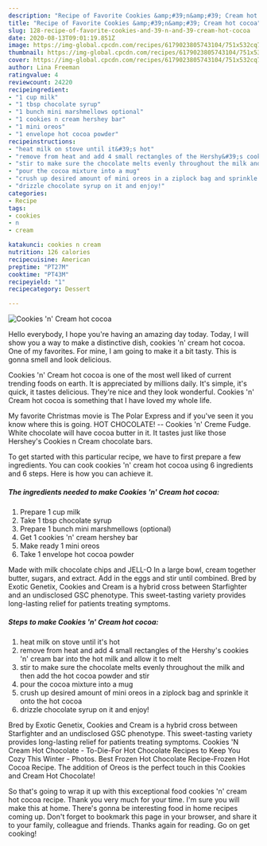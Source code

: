 ```yaml
---
description: "Recipe of Favorite Cookies &amp;#39;n&amp;#39; Cream hot cocoa"
title: "Recipe of Favorite Cookies &amp;#39;n&amp;#39; Cream hot cocoa"
slug: 128-recipe-of-favorite-cookies-and-39-n-and-39-cream-hot-cocoa
date: 2020-08-13T09:01:19.851Z
image: https://img-global.cpcdn.com/recipes/6179023805743104/751x532cq70/cookies-n-cream-hot-cocoa-recipe-main-photo.jpg
thumbnail: https://img-global.cpcdn.com/recipes/6179023805743104/751x532cq70/cookies-n-cream-hot-cocoa-recipe-main-photo.jpg
cover: https://img-global.cpcdn.com/recipes/6179023805743104/751x532cq70/cookies-n-cream-hot-cocoa-recipe-main-photo.jpg
author: Lina Freeman
ratingvalue: 4
reviewcount: 24220
recipeingredient:
- "1 cup milk"
- "1 tbsp chocolate syrup"
- "1 bunch mini marshmellows optional"
- "1 cookies n cream hershey bar"
- "1 mini oreos"
- "1 envelope hot cocoa powder"
recipeinstructions:
- "heat milk on stove until it&#39;s hot"
- "remove from heat and add 4 small rectangles of the Hershy&#39;s cookies &#39;n&#39; cream bar into the hot milk and allow it to melt"
- "stir to make sure the chocolate melts evenly throughout the milk and then add the hot cocoa powder and stir"
- "pour the cocoa mixture into a mug"
- "crush up desired amount of mini oreos in a ziplock bag and sprinkle it onto the hot cocoa"
- "drizzle chocolate syrup on it and enjoy!"
categories:
- Recipe
tags:
- cookies
- n
- cream

katakunci: cookies n cream 
nutrition: 126 calories
recipecuisine: American
preptime: "PT27M"
cooktime: "PT43M"
recipeyield: "1"
recipecategory: Dessert

---
```



![Cookies &#39;n&#39; Cream hot cocoa](https://img-global.cpcdn.com/recipes/6179023805743104/751x532cq70/cookies-n-cream-hot-cocoa-recipe-main-photo.jpg)

Hello everybody, I hope you're having an amazing day today. Today, I will show you a way to make a distinctive dish, cookies &#39;n&#39; cream hot cocoa. One of my favorites. For mine, I am going to make it a bit tasty. This is gonna smell and look delicious.

Cookies &#39;n&#39; Cream hot cocoa is one of the most well liked of current trending foods on earth. It is appreciated by millions daily. It's simple, it's quick, it tastes delicious. They're nice and they look wonderful. Cookies &#39;n&#39; Cream hot cocoa is something that I have loved my whole life.

My favorite Christmas movie is The Polar Express and if you&#39;ve seen it you know where this is going. HOT CHOCOLATE! -- Cookies &#39;n&#39; Creme Fudge. White chocolate will have cocoa butter in it. It tastes just like those Hershey&#39;s Cookies n Cream chocolate bars.


To get started with this particular recipe, we have to first prepare a few ingredients. You can cook cookies &#39;n&#39; cream hot cocoa using 6 ingredients and 6 steps. Here is how you can achieve it.

<!--inarticleads1-->

##### The ingredients needed to make Cookies &#39;n&#39; Cream hot cocoa:

1. Prepare 1 cup milk
1. Take 1 tbsp chocolate syrup
1. Prepare 1 bunch mini marshmellows (optional)
1. Get 1 cookies &#39;n&#39; cream hershey bar
1. Make ready 1 mini oreos
1. Take 1 envelope hot cocoa powder


Made with milk chocolate chips and JELL-O In a large bowl, cream together butter, sugars, and extract. Add in the eggs and stir until combined. Bred by Exotic Genetix, Cookies and Cream is a hybrid cross between Starfighter and an undisclosed GSC phenotype. This sweet-tasting variety provides long-lasting relief for patients treating symptoms. 

<!--inarticleads2-->

##### Steps to make Cookies &#39;n&#39; Cream hot cocoa:

1. heat milk on stove until it&#39;s hot
1. remove from heat and add 4 small rectangles of the Hershy&#39;s cookies &#39;n&#39; cream bar into the hot milk and allow it to melt
1. stir to make sure the chocolate melts evenly throughout the milk and then add the hot cocoa powder and stir
1. pour the cocoa mixture into a mug
1. crush up desired amount of mini oreos in a ziplock bag and sprinkle it onto the hot cocoa
1. drizzle chocolate syrup on it and enjoy!


Bred by Exotic Genetix, Cookies and Cream is a hybrid cross between Starfighter and an undisclosed GSC phenotype. This sweet-tasting variety provides long-lasting relief for patients treating symptoms. Cookies &#39;N Cream Hot Chocolate - To-Die-For Hot Chocolate Recipes to Keep You Cozy This Winter - Photos. Best Frozen Hot Chocolate Recipe-Frozen Hot Cocoa Recipe. The addition of Oreos is the perfect touch in this Cookies and Cream Hot Chocolate! 

So that's going to wrap it up with this exceptional food cookies &#39;n&#39; cream hot cocoa recipe. Thank you very much for your time. I'm sure you will make this at home. There's gonna be interesting food in home recipes coming up. Don't forget to bookmark this page in your browser, and share it to your family, colleague and friends. Thanks again for reading. Go on get cooking!
